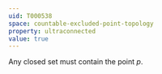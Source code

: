 ```yaml
---
uid: T000538
space: countable-excluded-point-topology
property: ultraconnected
value: true
---
```

Any closed set must contain the point $p$.

